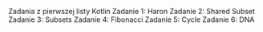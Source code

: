 Zadania z pierwszej listy Kotlin
Zadanie 1: Haron
Zadanie 2: Shared Subset
Zadanie 3: Subsets
Zadanie 4: Fibonacci
Zadanie 5: Cycle
Zadanie 6: DNA
